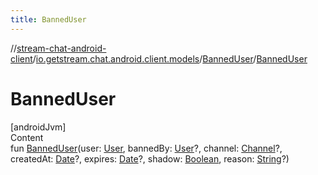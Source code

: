 ```yaml
---
title: BannedUser
---
```

//[stream-chat-android-client](../../../index.md)/[io.getstream.chat.android.client.models](../index.md)/[BannedUser](index.md)/[BannedUser](BannedUser.md)



# BannedUser  
[androidJvm]  
Content  
fun [BannedUser](BannedUser.md)(user: [User](../User/index.md), bannedBy: [User](../User/index.md)?, channel: [Channel](../Channel/index.md)?, createdAt: [Date](https://developer.android.com/reference/kotlin/java/util/Date.html)?, expires: [Date](https://developer.android.com/reference/kotlin/java/util/Date.html)?, shadow: [Boolean](https://kotlinlang.org/api/latest/jvm/stdlib/kotlin/-boolean/index.html), reason: [String](https://kotlinlang.org/api/latest/jvm/stdlib/kotlin/-string/index.html)?)  



